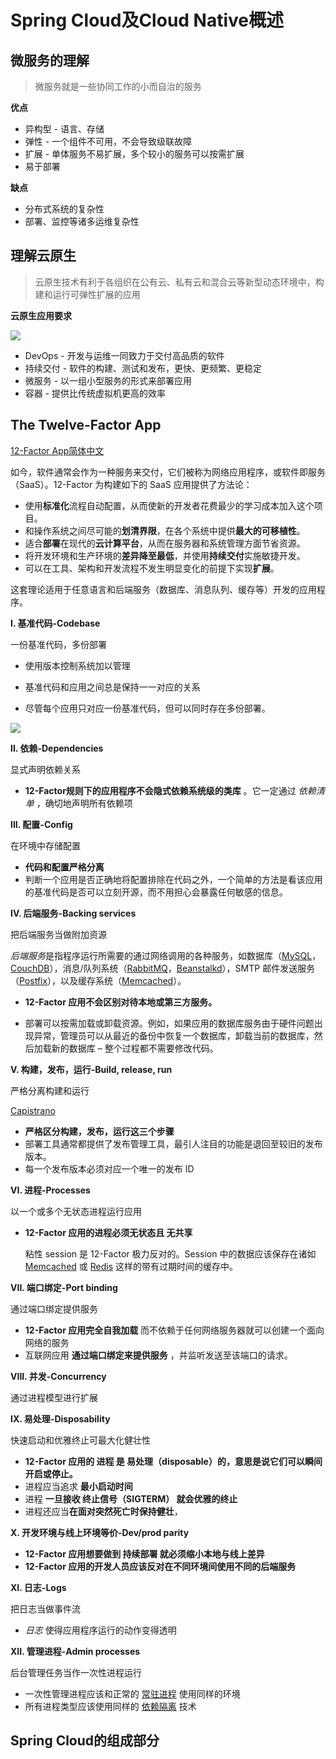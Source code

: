 # Spring Cloud及Cloud Native概述

## 微服务的理解

> 微服务就是一些协同工作的小而自治的服务

**优点**

- 异构型 - 语言、存储
- 弹性 - 一个组件不可用，不会导致级联故障
- 扩展 - 单体服务不易扩展，多个较小的服务可以按需扩展
- 易于部署

**缺点**

- 分布式系统的复杂性
- 部署、监控等诸多运维复杂性

## 理解云原生

> 云原生技术有利于各组织在公有云、私有云和混合云等新型动态环境中，构建和运行可弹性扩展的应用

**云原生应用要求**

![](https://raw.githubusercontent.com/hyman213/FigureBed/master/2019/07/20190730215043.png)

- DevOps - 开发与运维一同致力于交付高品质的软件
- 持续交付 - 软件的构建、测试和发布，更快、更频繁、更稳定
- 微服务 - 以一组小型服务的形式来部署应用
- 容器 - 提供比传统虚拟机更高的效率

## The Twelve-Factor App

[12-Factor App简体中文](<https://12factor.net/zh_cn/>)

如今，软件通常会作为一种服务来交付，它们被称为网络应用程序，或软件即服务（SaaS）。12-Factor 为构建如下的 SaaS 应用提供了方法论：

- 使用**标准化**流程自动配置，从而使新的开发者花费最少的学习成本加入这个项目。
- 和操作系统之间尽可能的**划清界限**，在各个系统中提供**最大的可移植性**。
- 适合**部署**在现代的**云计算平台**，从而在服务器和系统管理方面节省资源。
- 将开发环境和生产环境的**差异降至最低**，并使用**持续交付**实施敏捷开发。
- 可以在工具、架构和开发流程不发生明显变化的前提下实现**扩展**。

这套理论适用于任意语言和后端服务（数据库、消息队列、缓存等）开发的应用程序。

**I. 基准代码-Codebase**

一份基准代码，多份部署

- 使用版本控制系统加以管理

- 基准代码和应用之间总是保持一一对应的关系
- 尽管每个应用只对应一份基准代码，但可以同时存在多份部署。

![](https://raw.githubusercontent.com/hyman213/FigureBed/master/2019/07/20190730222612.png)

**II. 依赖-Dependencies**

显式声明依赖关系

- **12-Factor规则下的应用程序不会隐式依赖系统级的类库** 。它一定通过 *依赖清单* ，确切地声明所有依赖项

**III. 配置-Config**

在环境中存储配置

- **代码和配置严格分离**
- 判断一个应用是否正确地将配置排除在代码之外，一个简单的方法是看该应用的基准代码是否可以立刻开源，而不用担心会暴露任何敏感的信息。

**IV. 后端服务-Backing services**

把后端服务当做附加资源

*后端服务*是指程序运行所需要的通过网络调用的各种服务，如数据库（[MySQL](http://dev.mysql.com/)，[CouchDB](http://couchdb.apache.org/)），消息/队列系统（[RabbitMQ](http://www.rabbitmq.com/)，[Beanstalkd](https://beanstalkd.github.io/)），SMTP 邮件发送服务（[Postfix](http://www.postfix.org/)），以及缓存系统（[Memcached](http://memcached.org/)）。

- **12-Factor 应用不会区别对待本地或第三方服务。**

- 部署可以按需加载或卸载资源。例如，如果应用的数据库服务由于硬件问题出现异常，管理员可以从最近的备份中恢复一个数据库，卸载当前的数据库，然后加载新的数据库 – 整个过程都不需要修改代码。

**V. 构建，发布，运行-Build, release, run**

严格分离构建和运行

 [Capistrano](https://github.com/capistrano/capistrano/wiki)

- **严格区分构建，发布，运行这三个步骤**
- 部署工具通常都提供了发布管理工具，最引人注目的功能是退回至较旧的发布版本。
- 每一个发布版本必须对应一个唯一的发布 ID

**VI. 进程-Processes**

以一个或多个无状态进程运行应用

- **12-Factor 应用的进程必须无状态且 无共享**

  粘性 session 是 12-Factor 极力反对的。Session 中的数据应该保存在诸如 [Memcached](http://memcached.org/) 或 [Redis](http://redis.io/) 这样的带有过期时间的缓存中。

**VII. 端口绑定-Port binding**

通过端口绑定提供服务

- **12-Factor 应用完全自我加载** 而不依赖于任何网络服务器就可以创建一个面向网络的服务
- 互联网应用 **通过端口绑定来提供服务** ，并监听发送至该端口的请求。

**VIII. 并发-Concurrency**

通过进程模型进行扩展

**IX. 易处理-Disposability**

快速启动和优雅终止可最大化健壮性

- **12-Factor 应用的 进程 是 易处理（disposable）的，意思是说它们可以瞬间开启或停止。**
- 进程应当追求 **最小启动时间** 
- 进程 **一旦接收 终止信号（SIGTERM） 就会优雅的终止**
- 进程还应当**在面对突然死亡时保持健壮**，

**X. 开发环境与线上环境等价-Dev/prod parity**

- **12-Factor 应用想要做到 持续部署 就必须缩小本地与线上差异**
- **12-Factor 应用的开发人员应该反对在不同环境间使用不同的后端服务**

**XI. 日志-Logs**

把日志当做事件流

- *日志* 使得应用程序运行的动作变得透明

**XII. 管理进程-Admin processes**

后台管理任务当作一次性进程运行

- 一次性管理进程应该和正常的 [常驻进程](https://12factor.net/zh_cn/processes) 使用同样的环境
- 所有进程类型应该使用同样的 [依赖隔离](https://12factor.net/zh_cn/dependencies) 技术



## Spring Cloud的组成部分





